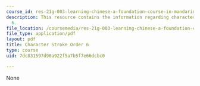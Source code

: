 ```yaml
---
course_id: res-21g-003-learning-chinese-a-foundation-course-in-mandarin-spring-2011
description: This resource contains the information regarding character stroke order
  6.
file_location: /coursemedia/res-21g-003-learning-chinese-a-foundation-course-in-mandarin-spring-2011/7dc831597d90a922f5a7b5f7e66dcbc0_MITRES_21G_003S11_stroke06.pdf
file_type: application/pdf
layout: pdf
title: Character Stroke Order 6
type: course
uid: 7dc831597d90a922f5a7b5f7e66dcbc0

---
```

None